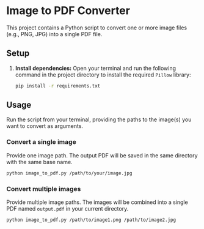 # Image to PDF Converter

This project contains a Python script to convert one or more image files (e.g., PNG, JPG) into a single PDF file.

## Setup

1.  **Install dependencies:**
    Open your terminal and run the following command in the project directory to install the required `Pillow` library:
    ```bash
    pip install -r requirements.txt
    ```

## Usage

Run the script from your terminal, providing the paths to the image(s) you want to convert as arguments.

### Convert a single image

Provide one image path. The output PDF will be saved in the same directory with the same base name.

```bash
python image_to_pdf.py /path/to/your/image.jpg
```

### Convert multiple images

Provide multiple image paths. The images will be combined into a single PDF named `output.pdf` in your current directory.

```bash
python image_to_pdf.py /path/to/image1.png /path/to/image2.jpg
```
